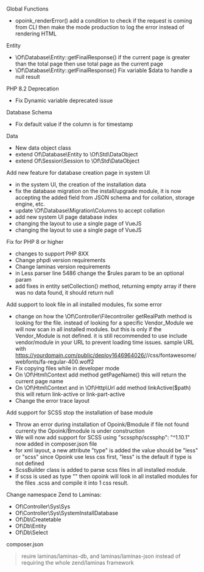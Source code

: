 Global Functions
- opoink_renderError() add a condition to check if the request is coming from CLI then make the mode production to log the error instead of rendering HTML

Entity
- \Of\Database\Entity::getFinalResponse() if the current page is greater than the total page then use total page as the current page
- \Of\Database\Entity::getFinalResponse() Fix variable $data to handle a null result

PHP 8.2 Deprecation
- Fix Dynamic variable deprecated issue

Database Schema
- Fix default value if the column is for timestamp

Data
- New data object class
- extend Of\Database\Entity to \Of\Std\DataObject
- extend Of\Session\Session to \Of\Std\DataObject

Add new feature for database creation page in system UI
- in the system UI, the creation of the installation data
- fix the database migration on the install/upgrade module, it is now accepting the added field from JSON schema and for collation, storage engine, etc.
- update \Of\Database\Migration\Columns to accept collation
- add new system UI page database index
- changing the layout to use a single page of VueJS
- changing the layout to use a single page of VueJS

Fix for PHP 8 or higher
- changes to support PHP 8XX
- Change phpdi version requirements
- Change laminas version requirements
- in Less parser line 5486 change the $rules param to be an optional param
- add fixes in entity setCollection() method, returning empty array if there was no data found, it should return null

Add support to look file in all installed modules, fix some error
- change on how the \Of\Controller\Filecontroller getRealPath method is looking for the file. instead of looking for a specific Vendor_Module we will now scan in all installed modules. but this is only if the Vendor_Module is not defined. it is still recommended to use include vendor/module in your URL to prevent loading time issues. sample URL with https://yourdomain.com/public/deploy1646964026/<vendor>/<module>/css/fontawesome/webfonts/fa-regular-400.woff2
- Fix copying files while in developer mode
- On \Of\Html\Context add method getPageName() this will return the current page name
- On \Of\Html\Context and in \Of\Http\Url add method linkActive($path) this will return link-active or link-part-active
- Change the error trace layout

Add support for SCSS stop the installation of base module
- Throw an error during installation of Opoink/Bmodule if file not found currenty the Opoink/Bmodule is under construction
- We will now add support for SCSS using "scssphp/scssphp": "^1.10.1" now added in composer.json file
- for xml layout, a new attribute "type" is added the value should be "less" or "scss" since Opoink use less css first, "less" is the default if type is not defined
- ScssBuilder class is added to parse scss files in all installed module.
- if scss is used as type "<css src='css/admin/<filesname>' type='scss' media='all' />" then opoink will look in all installed modules for the files  <filesname>.scss and compile it into 1 css result.


Change namespace Zend to Laminas:
- Of\Controller\Sys\Sys
- Of\Controller\Sys\SystemInstallDatabase
- Of\Db\Createtable
- Of\Db\Entity
- Of\Db\Select


composer.json
> reuire laminas/laminas-db, and laminas/laminas-json instead of requiring the whole zend/laminas framework
